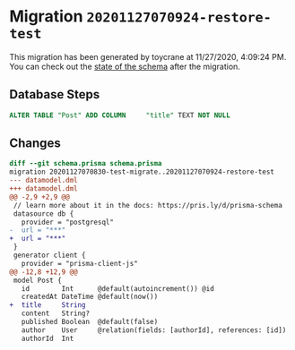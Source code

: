 # Migration `20201127070924-restore-test`

This migration has been generated by toycrane at 11/27/2020, 4:09:24 PM.
You can check out the [state of the schema](./schema.prisma) after the migration.

## Database Steps

```sql
ALTER TABLE "Post" ADD COLUMN     "title" TEXT NOT NULL
```

## Changes

```diff
diff --git schema.prisma schema.prisma
migration 20201127070830-test-migrate..20201127070924-restore-test
--- datamodel.dml
+++ datamodel.dml
@@ -2,9 +2,9 @@
 // learn more about it in the docs: https://pris.ly/d/prisma-schema
 datasource db {
   provider = "postgresql"
-  url = "***"
+  url = "***"
 }
 generator client {
   provider = "prisma-client-js"
@@ -12,8 +12,9 @@
 model Post {
   id        Int      @default(autoincrement()) @id
   createdAt DateTime @default(now())
+  title     String
   content   String?
   published Boolean  @default(false)
   author    User     @relation(fields: [authorId], references: [id])
   authorId  Int
```


